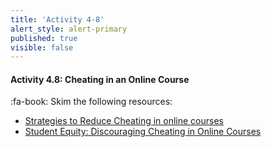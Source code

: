 ```yaml
---
title: 'Activity 4-8'
alert_style: alert-primary
published: true
visible: false
---
```



#### Activity 4.8: Cheating in an Online Course

:fa-book: Skim the following resources:

- [Strategies to Reduce Cheating in online courses](https://www.uregina.ca/cce/assets/docs/pdf/distance-online/instructional-design/strategies_to_reduce_cheating.pdf)
- [Student Equity: Discouraging Cheating in Online Courses](https://files.eric.ed.gov/fulltext/EJ1057085.pdf)
